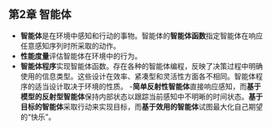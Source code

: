 ## 第2章 智能体
- **智能体**是在环境中感知和行动的事物。智能体的**智能体函数**指定智能体在响应任意感知序列时所采取的动作。
- **性能度量**评估智能体在环境中的行为。
- **智能体程序**实现智能体函数。存在各种的智能体编程，反映了决策过程中明确使用的信息类型。这些设计在效率、紧凑型和灵活性方面各不相同。智能体程序的适当设计取决于环境的性质。
-**简单反射性智能体**直接响应感知，而**基于模型的反射型智能体**保持内部状态以跟踪当前感知中不明晰的时间状态。**基于目标的智能体**采取行动来实现目标，而**基于效用的智能体**试图最大化自己期望的“快乐”。